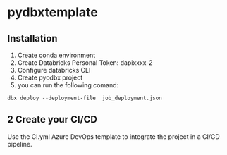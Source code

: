 # pydbxtemplate

## Installation

1. Create conda environment
2. Create Databricks Personal Token: dapixxxx-2
3. Configure databricks CLI
4. Create pyodbx project
5. you can run the following comand:

`dbx deploy --deployment-file  job_deployment.json`


## 2 Create your CI/CD

Use the CI.yml Azure DevOps template to integrate the project in a CI/CD pipeline.
